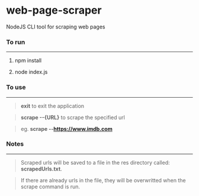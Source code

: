 # web-page-scraper
  NodeJS CLI tool for scraping web pages

### To run
---

  1. npm install

  2. node index.js

###  To use
---

>**exit** to exit the application

>**scrape --{URL}** to scrape the specified url

>eg. **scrape --https://www.imdb.com**

### Notes
---

>Scraped urls will be saved to a file in the res directory called: **scrapedUrls.txt**.

>If there are already urls in the file, they will be overwritted when the scrape command is run.
